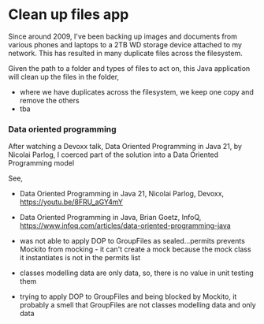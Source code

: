 
# Clean up files app

Since around 2009, I've been backing up images and documents from various phones and laptops to a 2TB WD storage device attached to my network. This has resulted in many duplicate files across the filesystem.

Given the path to a folder and types of files to act on, this Java application will clean up the files in the folder,
- where we have duplicates across the filesystem, we keep one copy and remove the others
- tba

### Data oriented programming

After watching a Devoxx talk, Data Oriented Programming in Java 21, by Nicolai Parlog, I coerced part of the solution into a Data Oriented Programming model

See,
- Data Oriented Programming in Java 21, Nicolai Parlog, Devoxx, https://youtu.be/8FRU_aGY4mY
- Data Oriented Programming in Java, Brian Goetz, InfoQ, https://www.infoq.com/articles/data-oriented-programming-java

- was not able to apply DOP to GroupFiles as sealed...permits prevents Mockito from mocking - it can't create a mock because the mock class it instantiates is not in the permits list
- classes modelling data are only data, so, there is no value in unit testing them
- trying to apply DOP to GroupFiles and being blocked by Mockito, it probably a smell that GroupFiles are not classes modelling data and only data